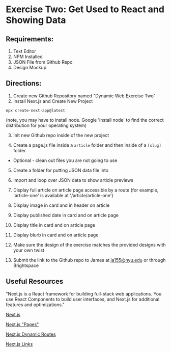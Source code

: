 # Exercise Two: Get Used to React and Showing Data

## Requirements:

1. Text Editor
2. NPM Installed
3. JSON File from Github Repo
4. Design Mockup

## Directions:

1. Create new Github Repository named "Dynamic Web Exercise Two"
2. Install Next.js and Create New Project

```
npx create-next-app@latest
```

(note, you may have to install node. Google 'install node' to find the correct distribution for your operating system)

3. Init new Github repo inside of the new project

4. Create a page.js file inside a `article` folder and then inside of a `[slug]` folder.

- Optional - clean out files you are not going to use

5. Create a folder for putting JSON data file into

6. Import and loop over JSON data to show article previews

7. Display full article on article page accessible by a route (for example, 'article-one' is available at '/article/article-one')

8. Display image in card and in header on article

9. Display published date in card and on article page

10. Display title in card and on article page

11. Display blurb in card and on article page

12. Make sure the design of the exercise matches the provided designs with your own twist

13. Submit the link to the Github repo to James at ja155@nyu.edu or through Brightspace

## Useful Resources

"Next.js is a React framework for building full-stack web applications. You use React Components to build user interfaces, and Next.js for additional features and optimizations."

[Next.js](https://nextjs.org/docs)

[Next.js "Pages"](https://nextjs.org/docs/app/building-your-application/routing/pages)

[Next.js Dynamic Routes](https://nextjs.org/docs/app/building-your-application/routing/dynamic-routes)

[Next.js Links](https://nextjs.org/docs/pages/building-your-application/routing/linking-and-navigating)
